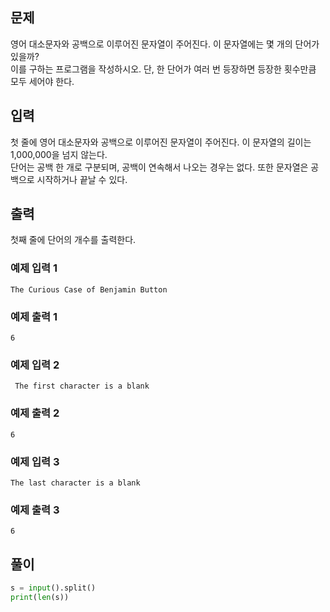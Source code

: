 ## 문제
영어 대소문자와 공백으로 이루어진 문자열이 주어진다. 이 문자열에는 몇 개의 단어가 있을까?  
이를 구하는 프로그램을 작성하시오. 단, 한 단어가 여러 번 등장하면 등장한 횟수만큼 모두 세어야 한다.

## 입력
첫 줄에 영어 대소문자와 공백으로 이루어진 문자열이 주어진다. 이 문자열의 길이는 1,000,000을 넘지 않는다.  
단어는 공백 한 개로 구분되며, 공백이 연속해서 나오는 경우는 없다. 또한 문자열은 공백으로 시작하거나 끝날 수 있다.

## 출력
첫째 줄에 단어의 개수를 출력한다.

### 예제 입력 1
```
The Curious Case of Benjamin Button
```
### 예제 출력 1
```
6
```
### 예제 입력 2
```
 The first character is a blank
```
### 예제 출력 2
```
6
```
### 예제 입력 3
```
The last character is a blank 
```
### 예제 출력 3
```
6
```

## **풀이**

```python
s = input().split()
print(len(s))
```
